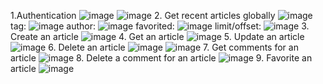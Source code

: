 1.Authentication
![image](https://github.com/user-attachments/assets/9f71ef97-d7b0-400f-9d75-85c790e75b75)
![image](https://github.com/user-attachments/assets/8716d999-84d2-464d-a97b-ae89064472de)
2. Get recent articles globally
![image](https://github.com/user-attachments/assets/8acf7c6c-726a-4591-9dd8-ca1268c6a468)
tag: ![image](https://github.com/user-attachments/assets/abae778a-1e9c-40cf-9a33-77735ae62628)
author: ![image](https://github.com/user-attachments/assets/890feed7-2721-4879-a828-fd39aa83d0da)
favorited: ![image](https://github.com/user-attachments/assets/104b2685-8554-4645-87aa-890dc03450a0)
limit/offset: ![image](https://github.com/user-attachments/assets/00e45479-d8d4-46da-bef8-f74c768812ec)
3. Create an article
![image](https://github.com/user-attachments/assets/4a15c6e3-372e-4fbd-a86c-e98cc2db1ebf)
4. Get an article
![image](https://github.com/user-attachments/assets/9c37dfef-c929-4761-8069-74301ea90ffc)
5. Update an article
![image](https://github.com/user-attachments/assets/0e915ce6-4d01-4302-9b75-50dc4a4d581f)
6. Delete an article
![image](https://github.com/user-attachments/assets/b625fbec-bcb9-4b6f-8bab-8ac0fded930a)
![image](https://github.com/user-attachments/assets/a3cce4b0-1334-4f88-a6e1-637d01f9f96a)
7. Get comments for an article
![image](https://github.com/user-attachments/assets/19928ec2-856c-464e-87f0-9c17b0ca2304)
8. Delete a comment for an article
![image](https://github.com/user-attachments/assets/35d0548d-83b6-4802-b820-6f4f354babdc)
9. Favorite an article
![image](https://github.com/user-attachments/assets/784eaac4-20c1-46cf-952e-86f689a8c845)




